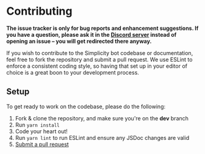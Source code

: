 # Contributing

**The issue tracker is only for bug reports and enhancement suggestions. If you have a question, please ask it in the [Discord server](https://discord.gg/jZ9Ja8d) instead of opening an issue – you will get redirected there anyway.**

If you wish to contribute to the Simplicity bot codebase or documentation, feel free to fork the repository and submit a
pull request. We use ESLint to enforce a consistent coding style, so having that set up in your editor of choice
is a great boon to your development process.

## Setup
To get ready to work on the codebase, please do the following:

1. Fork & clone the repository, and make sure you're on the **dev** branch
2. Run `yarn install`
3. Code your heart out!
4. Run `yarn lint` to run ESLint and ensure any JSDoc changes are valid
5. [Submit a pull request](https://github.com/Almeeida/simplicity/compare)
